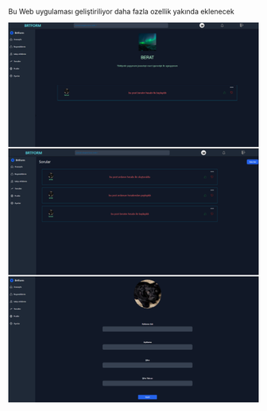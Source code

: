Bu Web uygulaması geliştiriliyor daha fazla ozellik yakında eklenecek

![alt text](img/forumweb1.png)
![alt text](img/forumweb2.png)
![alt text](img/forumweb3.png)
